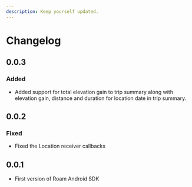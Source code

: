 ```yaml
---
description: Keep yourself updated.
---
```


# Changelog

## 0.0.3

### Added

* Added support for total elevation gain to trip summary along with elevation gain, distance and duration for location date in trip summary.

## 0.0.2

### Fixed

* Fixed the Location receiver callbacks

## 0.0.1

* First version of Roam Android SDK



